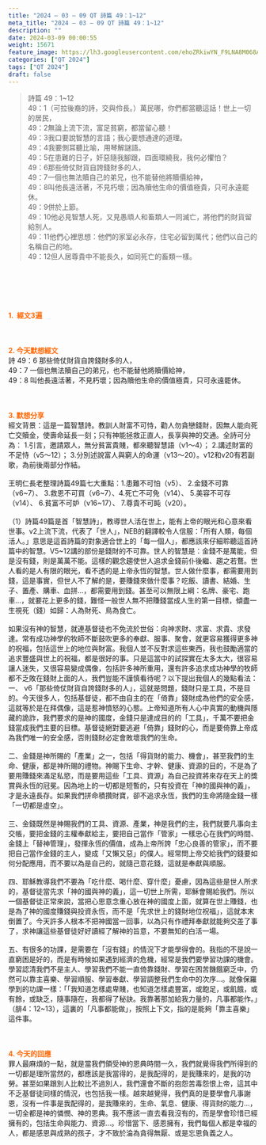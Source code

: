 ```yaml
---
title: "2024 – 03 – 09 QT 詩篇 49：1~12"
meta_title: "2024 – 03 – 09 QT 詩篇 49：1~12"
description: ""
date: 2024-03-09 00:00:55
weight: 15671
feature_image: https://lh3.googleusercontent.com/ehoZRkiwYN_F9LNA8M068AYxt73EavCZno-PD1cJRuf5BbSkQVUWr3gNEbt5kSs28Pb_Elg17kSrtf9ybWvojWoMV6I4tPM3vGRGDq6GkKkPdL2Gut4QAIw4-uykKUAtNiKgQKntvsU=w800
categories: ["QT 2024"]
tags: ["QT 2024"]
draft: false
---
```


<blockquote>詩篇 49：1~12<br />
49：1（可拉後裔的詩，交與伶長。）萬民哪，你們都當聽這話！世上一切的居民，<br />
49：2無論上流下流，富足貧窮，都當留心聽！<br />
49：3我口要說智慧的言語；我心要想通達的道理。<br />
49：4我要側耳聽比喻，用琴解謎語。<br />
49：5在患難的日子，奸惡隨我腳跟，四面環繞我，我何必懼怕？<br />
49：6那些倚仗財貨自誇錢財多的人，<br />
49：7一個也無法贖自己的弟兄，也不能替他將贖價給神，<br />
49：8叫他長遠活著，不見朽壞；因為贖他生命的價值極貴，只可永遠罷休。<br />
49：9併於上節。<br />
49：10他必見智慧人死，又見愚頑人和畜類人一同滅亡，將他們的財貨留給別人。<br />
49：11他們心裡思想：他們的家室必永存，住宅必留到萬代；他們以自己的名稱自己的地。<br />
49：12但人居尊貴中不能長久，如同死亡的畜類一樣。</blockquote><br />
&nbsp;<br />
<br />
&nbsp;<br />
<br />
<span style="color: #ff6600;"><strong>1.  經文3遍</strong></span><br />
<br />
&nbsp;<br />
<br />
<span style="color: #ff6600;"><strong>2. 今天默想經文<br />
</strong></span>詩 49：6 那些倚仗財貨自誇錢財多的人，<br />
49：7 一個也無法贖自己的弟兄，也不能替他將贖價給神，<br />
49：8 叫他長遠活著，不見朽壞；因為贖他生命的價值極貴，只可永遠罷休。<br />
<br />
&nbsp;<br />
<br />
<strong><span style="color: #ff6600;">3. 默想分享<br />
</span></strong>經文背景：這是一篇智慧詩。教訓人財富不可恃，勸人勿貪戀錢財，因無人能向死亡交贖金，使壽命延長一刻；只有神能拯救正直人，長享與神的交通。全詩可分為： 1.引言，邀請眾人，無分貧富貴賤，都來聽智慧語（v1～4）； 2.講述財富的不足恃（v5～12）； 3.分別述說富人與窮人的命運（v13～20）。v12和v20有若副歌，為前後兩部分作結。<br />
<br />
王明仁長老整理詩篇49篇七大重點：1.患難不可怕（v5）、 2.金錢不可靠（v6~7）、 3.救恩不可買（v6~7）、4.死亡不可免（v14）、 5.美容不可存（v14）、 6.貧富不可妒（v16~17）、 7.尊貴不可盹（v20）。<br />
<br />
（1）詩篇49篇是首「智慧詩」，教導世人活在世上，能有上帝的眼光和心意來看世事。v2上流下流，代表了「世人」，NEB的翻譯較令人信服：「所有人類，每個活人。」意思是這首詩篇的對象適合世上的「每一個人」，都應該來仔細聆聽這首詩篇中的智慧。V5~12講的部份是錢財的不可靠。世人的智慧是：金錢不是萬能，但是沒有錢，則是萬萬不能。這樣的觀念趨使世人追求金錢前仆後繼、趨之若鶩。世人看的是人有限的眼光，看不透的是上帝永恆的智慧。世人做什麼事，都需要用到錢，這是事實，但世人不了解的是，要賺錢來做什麼事？吃飯、讀書、結婚、生子、置產、購車、血拼…，都需要用到錢。甚至可以無限上綱：名牌、豪宅、跑車…，就要花上更多的錢，難怪一般世人無不把賺錢當成人生的第一目標，傾盡一生視死（錢）如歸：人為財死、鳥為食亡。<br />
<br />
如果沒有神的智慧，就連基督徒也不免流於世俗：向神求財、求富、求貴、求發達。常有成功神學的牧師不斷鼓吹更多的奉獻、服事、聚會，就更容易獲得更多神的祝福，包括這世上的地位與財富。我個人並不反對求這些東西，我也鼓勵適當的追求豐盛與世上的祝福，都是很好的事。只是這當中的試探實在太多太大，很容易讓人迷失，又很容易變成偶像，包括許多神所重用，還有許多追求成功神學的牧師都不乏敗在錢財上面的人，我們豈能不謹慎看待呢？以下提出我個人的幾點看法：<br />
一、 v6「那些倚仗財貨自誇錢財多的人」，這就是問題，錢財只是工具，不是目的。今天很多人，包括基督徒，都不由自主的在「倚靠」錢財成為他們的安全感，這就等於是在拜偶像，這是惹神憤怒的心態。上帝知道所有人心中真實的動機與隱藏的詭詐，我們要求的是神的國度，金錢只是達成目的的「工具」，千萬不要把金錢當成我們主要的目標。基督徒絕對要逃避「倚靠」錢財的心，而是要倚靠上帝成為我們唯一的安全感，否則錢財必定會敗壞我們的生命。<br />
<br />
二、金錢是神所賜的「產業」之一，包括「得貨財的能力、機會」，甚至我們的生命、健康，都是神所賜的禮物。神賜下生命、才幹、健康、資源的目的，不是為了要用賺錢來滿足私慾，而是要用這些「工具、資源」為自己投資將來存在天上的獎賞與永恆的冠冕。因為地上的一切都是短暫的，只有投資在「神的國與神的義」，才是永遠長存。如果我們拼命積攢財寶，卻不追求永恆，我們的生命將隨金錢一樣「一切都是虛空」。<br />
<br />
三、金錢既然是神賜我們的工具、資源、產業，神是我們的主，我們就要凡事向主交帳，要把金錢的主權奉獻給主，要把自己當作「管家」一樣忠心在我們的時間、金錢上「替神管理」，發揮永恆的價值，成為上帝所誇「忠心良善的管家」，而不要把自己當作金錢的主人，變成「又懶又惡」的僕人。經常問上帝交給我們的錢要如何分配應用，而不要以為是自己的，就隨己意花錢，這就是奉獻與順服。<br />
<br />
四、耶穌教導我們不要為「吃什麼、喝什麼、穿什麼」憂慮，因為這些是世人所求的，基督徒當先求「神的國與神的義」，這一切世上所需，耶穌會賜給我們。所以一個基督徒正常來說，當把心思意念重心放在神的國度上面，就算在世上賺錢，也是為了神的國度賺錢與投資永恆，而不是「先求世上的錢財地位祝福」，這就本末倒置了。今天許多人根本不把神國當一回事，以為只有作禮拜奉獻就能夠交差了事了，求神讓這些基督徒好好讀經了解神的旨意，不要無知的白活一場。<br />
<br />
五、有很多的功課，是需要在「沒有錢」的情況下才能學得會的。我指的不是說一直窮困是好的，而是有時候如果遇到經濟的危機，經常是我們要學習功課的機會。學習認清我們不是主人、學習我們不能一直倚靠錢財、學習在困苦饑餓窮乏中，仍然可以靠主喜樂、學習順服、學習奉獻、學習調整我們生命中的次序…。就像保羅學到的功課一樣：「「我知道怎樣處卑賤，也知道怎樣處豐富，或飽足，或飢餓，或有餘，或缺乏，隨事隨在，我都得了秘訣。我靠著那加給我力量的，凡事都能作。」（腓4：12~13），這裏的「凡事都能做」，按照上下文，指的是能夠「靠主喜樂」這件事。<br />
<br />
&nbsp;<br />
<br />
<strong style="font-size: inherit;"><span style="color: #ff6600;">4. 今天的回應<br />
</span></strong>罪人最麻煩的一點，就是當我們領受神的恩典時間一久，我們就覺得我們所得到的一切都是理所當然的，都應該是我當得的，是我配得的，是我賺來的，是我的功勞。甚至如果跟別人比較比不過別人，我們還會不斷的抱怨苦毒怨恨上帝，這其中不乏基督徒同樣的情況，也包括我一樣。越來越覺得，我們真的是要學會凡事謝恩，沒有一件事是我配得的，是我賺來的，生命、氣息、健康、得貨財的能力…，一切全都是神的憐憫、神的恩典。我不應該一直去看我沒有的，而是學會珍惜已經擁有的，包括生命與能力、資源…。珍惜當下、感恩擁有，我們每個人都是幸福的人，都是感恩與成熟的孩子，才不致於淪為貪得無厭、或是忘恩負義之人。<br />
<br />
<audio style="display: none;" controls="controls"></audio><br />
<br />
<audio style="display: none;" controls="controls"></audio><br />
<br />
<audio style="display: none;" controls="controls"></audio><br />
<br />
<audio style="display: none;" controls="controls"></audio><br />
<br />
<audio style="display: none;" controls="controls"></audio>
        